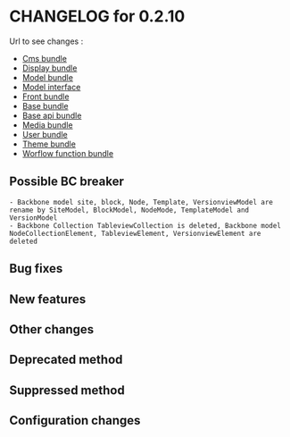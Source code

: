 # CHANGELOG for 0.2.10

Url to see changes : 

 - [Cms bundle](https://github.com/open-orchestra/open-orchestra-cms-bundle/compare/v0.2.9...v0.2.10)
 - [Display bundle](https://github.com/open-orchestra/open-orchestra-display-bundle/compare/v0.2.9...v0.2.10)
 - [Model bundle](https://github.com/open-orchestra/open-orchestra-model-bundle/compare/v0.2.9...v0.2.10)
 - [Model interface](https://github.com/open-orchestra/open-orchestra-model-interface/compare/v0.2.9...v0.2.10)
 - [Front bundle](https://github.com/open-orchestra/open-orchestra-front-bundle/compare/v0.2.9...v0.2.10)
 - [Base bundle](https://github.com/open-orchestra/open-orchestra-base-bundle/compare/v0.2.9...v0.2.10)
 - [Base api bundle](https://github.com/open-orchestra/open-orchestra-base-api-bundle/compare/v0.2.9...v0.2.10)
 - [Media bundle](https://github.com/open-orchestra/open-orchestra-media-bundle/compare/v0.2.9...v0.2.10)
 - [User bundle](https://github.com/open-orchestra/open-orchestra-user-bundle/compare/v0.2.9...v0.2.10)
 - [Theme bundle](https://github.com/open-orchestra/open-orchestra-theme-bundle/compare/v0.2.9...v0.2.10)
 - [Worflow function bundle](https://github.com/open-orchestra/open-orchestra-worflow-function-bundle/compare/v0.2.9...v0.2.10)

## Possible BC breaker
    - Backbone model site, block, Node, Template, VersionviewModel are rename by SiteModel, BlockModel, NodeMode, TemplateModel and VersionModel
    - Backbone Collection TableviewCollection is deleted, Backbone model NodeCollectionElement, TableviewElement, VersionviewElement are deleted

## Bug fixes

## New features

## Other changes

## Deprecated method

## Suppressed method

## Configuration changes
